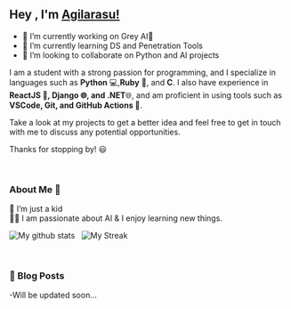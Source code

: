 
## Hey , I'm [Agilarasu!](https://agilarasu.github.io) 


- 🔭 I’m currently working on Grey AI🤷
- 🌱 I’m currently learning DS and Penetration Tools
- 👯 I’m looking to collaborate on Python and AI projects
<!-- 🤔 I’m looking for help with ...
- 💬 Ask me about ...
- 📫 How to reach me: ...
- 😄 Pronouns: ...
- ⚡ Fun fact: ...
-->


I am a student with a strong passion for programming, and I specialize in languages such as **Python** 💻,**Ruby** 💎, and **C**. I also have experience in **ReactJS 🌟, Django 🌐, and .NET**🌐, and am proficient in using tools such as **VSCode, Git, and GitHub Actions 🚀**.


Take a look at my projects to get a better idea and feel free to get in touch with me to discuss any potential opportunities.

Thanks for stopping by! 😃
    
</div>
 


<br />

### About Me 🚀
🌱 I’m just a kid </br>
👨‍💻  I am passionate about AI & I enjoy learning new things. </br>


![My github stats](https://github-readme-stats.vercel.app/api?username=agilarasu&show_icons=true&hide_border=true)&nbsp;&nbsp;
![My Streak](http://github-readme-streak-stats.herokuapp.com?user=agilarasu&theme=github-dark&date_format=j%20M%5B%20Y%5D&border=FFFFFF&ring=4C8EDA&stroke=FFFFFF&dates=1D64D0)  

<br />


### 📕 Blog Posts
-Will be updated soon...
